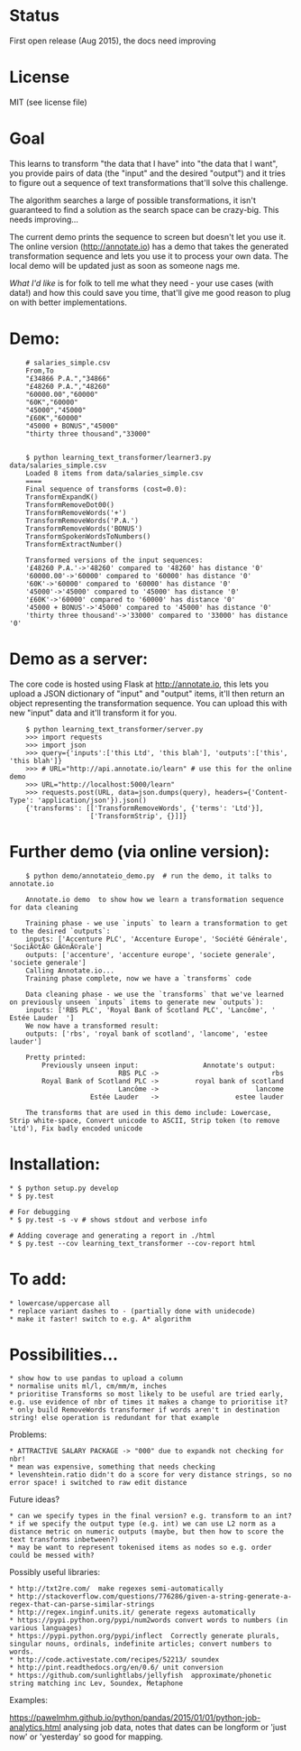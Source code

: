 

# Status

First open release (Aug 2015), the docs need improving

# License

MIT (see license file)

# Goal

This learns to transform "the data that I have" into "the data that I want", you provide pairs of data (the "input" and the desired "output") and it tries to figure out a sequence of text transformations that'll solve this challenge.

The algorithm searches a large of possible transformations, it isn't guaranteed to find a solution as the search space can be crazy-big. This needs improving...

The current demo prints the sequence to screen but doesn't let you use it. The online version (http://annotate.io) has a demo that takes the generated transformation sequence and lets you use it to process your own data. The local demo will be updated just as soon as someone nags me.

*What I'd like* is for folk to tell me what they need - your use cases (with data!) and how this could save you time, that'll give me good reason to plug on with better implementations.


# Demo:

```
    # salaries_simple.csv
    From,To
    "£34866 P.A.","34866"
    "£48260 P.A.","48260"
    "60000.00","60000"
    "60K","60000"
    "45000","45000"
    "£60K","60000"
    "45000 + BONUS","45000"
    "thirty three thousand","33000"
    

    $ python learning_text_transformer/learner3.py data/salaries_simple.csv 
    Loaded 8 items from data/salaries_simple.csv
    ====
    Final sequence of transforms (cost=0.0):
    TransformExpandK()
    TransformRemoveDot00()
    TransformRemoveWords('+')
    TransformRemoveWords('P.A.')
    TransformRemoveWords('BONUS')
    TransformSpokenWordsToNumbers()
    TransformExtractNumber()

    Transformed versions of the input sequences:
    '£48260 P.A.'->'48260' compared to '48260' has distance '0'
    '60000.00'->'60000' compared to '60000' has distance '0'
    '60K'->'60000' compared to '60000' has distance '0'
    '45000'->'45000' compared to '45000' has distance '0'
    '£60K'->'60000' compared to '60000' has distance '0'
    '45000 + BONUS'->'45000' compared to '45000' has distance '0'
    'thirty three thousand'->'33000' compared to '33000' has distance '0'
```




# Demo as a server:

The core code is hosted using Flask at http://annotate.io, this lets you upload a JSON dictionary of "input" and "output" items, it'll then return an object representing the transformation sequence. You can upload this with new "input" data and it'll transform it for you.

```
    $ python learning_text_transformer/server.py
    >>> import requests
    >>> import json
    >>> query={'inputs':['this Ltd', 'this blah'], 'outputs':['this', 'this blah']}
    >>> # URL="http://api.annotate.io/learn" # use this for the online demo
    >>> URL="http://localhost:5000/learn"
    >>> requests.post(URL, data=json.dumps(query), headers={'Content-Type': 'application/json'}).json()
    {'transforms': [['TransformRemoveWords', {'terms': 'Ltd'}],
                    ['TransformStrip', {}]]}
```  

# Further demo (via online version):

```
    $ python demo/annotateio_demo.py  # run the demo, it talks to annotate.io

    Annotate.io demo  to show how we learn a transformation sequence for data cleaning

    Training phase - we use `inputs` to learn a transformation to get to the desired `outputs`:
    inputs: ['Accenture PLC', 'Accenture Europe', 'Société Générale', 'SociÃ©tÃ© GÃ©nÃ©rale']
    outputs: ['accenture', 'accenture europe', 'societe generale', 'societe generale']
    Calling Annotate.io...
    Training phase complete, now we have a `transforms` code

    Data cleaning phase - we use the `transforms` that we've learned on previously unseen `inputs` items to generate new `outputs`):
    inputs: ['RBS PLC', 'Royal Bank of Scotland PLC', 'Lancôme', ' Estée Lauder  ']
    We now have a transformed result:
    outputs: ['rbs', 'royal bank of scotland', 'lancome', 'estee lauder']

    Pretty printed:
        Previously unseen input:                Annotate's output:
                           RBS PLC ->                            rbs
        Royal Bank of Scotland PLC ->         royal bank of scotland
                           Lancôme ->                        lancome
                    Estée Lauder   ->                   estee lauder

    The transforms that are used in this demo include: Lowercase, Strip white-space, Convert unicode to ASCII, Strip token (to remove 'Ltd'), Fix badly encoded unicode

```

# Installation:

    * $ python setup.py develop
    * $ py.test
    
    # For debugging
    * $ py.test -s -v # shows stdout and verbose info 

    # Adding coverage and generating a report in ./html
    * $ py.test --cov learning_text_transformer --cov-report html



# To add:

    * lowercase/uppercase all
    * replace variant dashes to - (partially done with unidecode)
    * make it faster! switch to e.g. A* algorithm

# Possibilities...
    * show how to use pandas to upload a column
    * normalise units ml/l, cm/mm/m, inches
    * prioritise Transforms so most likely to be useful are tried early, e.g. use evidence of nbr of times it makes a change to prioritise it?
    * only build RemoveWords transformer if words aren't in destination string! else operation is redundant for that example

Problems:

    * ATTRACTIVE SALARY PACKAGE -> "000" due to expandk not checking for nbr!
    * mean was expensive, something that needs checking
    * levenshtein.ratio didn't do a score for very distance strings, so no error space! i switched to raw edit distance

Future ideas?
 
    * can we specify types in the final version? e.g. transform to an int?
    * if we specify the output type (e.g. int) we can use L2 norm as a distance metric on numeric outputs (maybe, but then how to score the text transforms inbetween?)
    * may be want to represent tokenised items as nodes so e.g. order could be messed with?


Possibly useful libraries:

    * http://txt2re.com/  make regexes semi-automatically
    * http://stackoverflow.com/questions/776286/given-a-string-generate-a-regex-that-can-parse-similar-strings
    * http://regex.inginf.units.it/ generate regexs automatically
    * https://pypi.python.org/pypi/num2words convert words to numbers (in various languages)
    * https://pypi.python.org/pypi/inflect  Correctly generate plurals, singular nouns, ordinals, indefinite articles; convert numbers to words.
    * http://code.activestate.com/recipes/52213/ soundex
    * http://pint.readthedocs.org/en/0.6/ unit conversion
    * https://github.com/sunlightlabs/jellyfish  approximate/phonetic string matching inc Lev, Soundex, Metaphone

Examples:

https://pawelmhm.github.io/python/pandas/2015/01/01/python-job-analytics.html analysing job data, notes that dates can be longform or 'just now' or 'yesterday' so good for mapping. 

